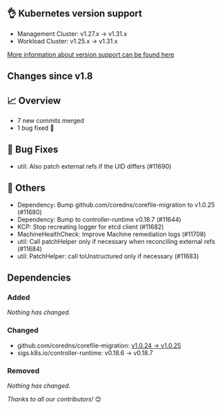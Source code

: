 ## 👌 Kubernetes version support

- Management Cluster: v1.27.x -> v1.31.x
- Workload Cluster: v1.25.x -> v1.31.x

[More information about version support can be found here](https://cluster-api.sigs.k8s.io/reference/versions.html)

## Changes since v1.8
## :chart_with_upwards_trend: Overview
- 7 new commits merged
- 1 bug fixed 🐛

## :bug: Bug Fixes
- util: Also patch external refs if the UID differs (#11690)

## :seedling: Others
- Dependency: Bump github.com/coredns/corefile-migration to v1.0.25 (#11680)
- Dependency: Bump to controller-runtime v0.18.7 (#11644)
- KCP: Stop recreating logger for etcd client (#11682)
- MachineHealthCheck: Improve Machine remediation logs (#11708)
- util: Call patchHelper only if necessary when reconciling external refs (#11684)
- util: PatchHelper: call toUnstructured only if necessary (#11683)

## Dependencies

### Added
_Nothing has changed._

### Changed
- github.com/coredns/corefile-migration: [v1.0.24 → v1.0.25](https://github.com/coredns/corefile-migration/compare/v1.0.24...v1.0.25)
- sigs.k8s.io/controller-runtime: v0.18.6 → v0.18.7

### Removed
_Nothing has changed._

_Thanks to all our contributors!_ 😊
